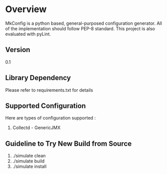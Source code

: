 Overview
========
MkConfig is a python based, general-purposed configuration generator.
All of the implementation should follow PEP-8 standard.
This project is also evaluated with pyLint.

Version
--------
0.1

Library Dependency
------------------
Please refer to requirements.txt for details

Supported Configuration
-----------------------
Here are types of configuration supported :
1. Collectd - GenericJMX


Guideline to Try New Build from Source
------------------------------------------
1. ./simulate clean
2. ./simulate build
3. ./simulate install
